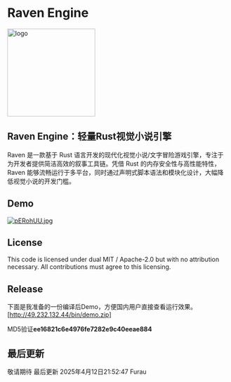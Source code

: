 # Raven Engine
<img src="https://s21.ax1x.com/2025/04/12/pERffsK.png" width="200" alt="logo">

## Raven Engine：轻量Rust视觉小说引擎
Raven 是一款基于 Rust 语言开发的现代化视觉小说/文字冒险游戏引擎，专注于为开发者提供简洁高效的叙事工具链。凭借 Rust 的内存安全性与高性能特性，Raven 能够流畅运行于多平台，同时通过声明式脚本语法和模块化设计，大幅降低视觉小说的开发门槛。
## Demo
[![pERohUU.jpg](https://s21.ax1x.com/2025/04/12/pERohUU.jpg)](https://imgse.com/i/pERohUU)

## License
This code is licensed under dual MIT / Apache-2.0 but with no attribution necessary. All contributions must agree to this licensing.
## Release
下面是我准备的一份编译后Demo，方便国内用户直接查看运行效果。
[http://49.232.132.44/bin/demo.zip]

MD5验证**ee16821c6e4976fe7282e9c40eeae884**
## 最后更新
敬请期待 最后更新 2025年4月12日21:52:47
Furau
